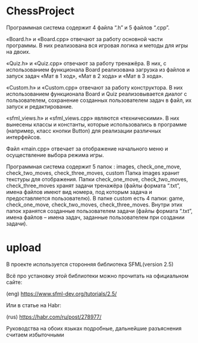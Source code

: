 # ChessProject

Программная система содержит 4 файла “.h” и 5 файлов “.cpp”.

«Board.h» и «Board.cpp» отвечают за работу основной части программы. 
В них реализована вся игровая логика и методы для игры на двоих.

«Quiz.h» и «Quiz.cpp» отвечают за работу тренажёра. 
В них, с использованием функционала Board реализована загрузка из файлов и запуск задач «Мат в 1 ход», «Мат в 2 хода» и «Мат в 3 хода».

«Custom.h» и «Custom.cpp» отвечают за работу конструктора. 
В них использованием функционала Board и Quiz реализовывается диалог с пользователем, сохранение созданных пользователем задач в файл, их запуск и редактирование.

«sfml_views.h» и «sfml_views.cpp» являются «техническими». 
В них вынесены классы и константы, которые использовались в программе (например, класс кнопки Button) для реализации различных интерфейсов.

Файл «main.cpp» отвечает за отображение начального меню и осуществление выбора режима игры.

Программная система содержит 5 папок : images, check_one_move, check_two_moves, check_three_moves, custom
Папка images хранит текстуры для отображения.
Папки check_one_move, check_two_moves, check_three_moves хранят задачи тренажёра (файлы формата “.txt”, имена файлов имеют вид номера, под которым задача и    предоставляется пользователю).
В папке custom есть 4 папки: game, check_one_move, check_two_moves, check_three_moves. Внутри этих папок хранятся созданные пользователем задачи (файлы формата “.txt”, имена файлов – имена задач, заданные пользователем при создании задачи).

# upload
В проекте используется сторонняя библиотека SFML(version 2.5)

Всё про установку этой библиотеки можно прочитать на официальном сайте:

(eng) https://www.sfml-dev.org/tutorials/2.5/

Или в статье на Habr:

(rus) https://habr.com/ru/post/278977/

Руководства на обоих языках подробные, дальнейшие разъяснения считаем избыточными
